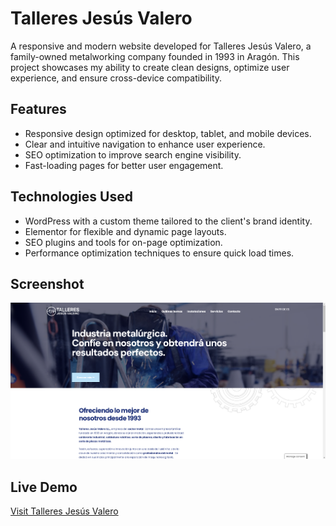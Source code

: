# Talleres Jesús Valero

A responsive and modern website developed for Talleres Jesús Valero, a family-owned metalworking company founded in 1993 in Aragón. This project showcases my ability to create clean designs, optimize user experience, and ensure cross-device compatibility.

## Features
- Responsive design optimized for desktop, tablet, and mobile devices.
- Clear and intuitive navigation to enhance user experience.
- SEO optimization to improve search engine visibility.
- Fast-loading pages for better user engagement.

## Technologies Used
- WordPress with a custom theme tailored to the client's brand identity.
- Elementor for flexible and dynamic page layouts.
- SEO plugins and tools for on-page optimization.
- Performance optimization techniques to ensure quick load times.

## Screenshot
![Homepage](homepage.png)

## Live Demo
[Visit Talleres Jesús Valero](https://talleresjesusvalero.es/)
